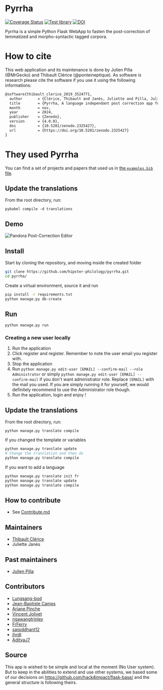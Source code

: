 Pyrrha
======

[![Coverage Status](https://coveralls.io/repos/github/hipster-philology/pyrrha/badge.svg?branch=dev)](https://coveralls.io/github/hipster-philology/pyrrha?branch=dev)
[![Test library](https://github.com/hipster-philology/pyrrha/actions/workflows/test.yml/badge.svg?branch=dev)](https://github.com/hipster-philology/pyrrha/actions/workflows/test.yml)
[![DOI](https://zenodo.org/badge/DOI/10.5281/zenodo.2325427.svg)](https://doi.org/10.5281/zenodo.2325427)


Pyrrha is a simple Python Flask WebApp to fasten the post-correction
of lemmatized and morpho-syntactic tagged corpora.

# How to cite

This web application and its maintenance is done by Julien Pilla (@MrGecko) and Thibault Clérice (@ponteineptique). As software is research
please cite the software if you use it using the following informations:

```latex
@software{thibault_clerice_2019_3524771,
  author       = {Clérice, Thibault and Janès, Juliette and Pilla, Julien and Camps, Jean-Baptiste and Pinche, Ariane and Gille-Levenson, Matthias and Jolivet, Vincent},
  title        = {Pyrrha, A language independant post correction app for POS and lemmatization},
  month        = nov,
  year         = 2024,
  publisher    = {Zenodo},
  version      = {4.0.0},
  doi          = {10.5281/zenodo.2325427},
  url          = {https://doi.org/10.5281/zenodo.2325427}
}
```

# They used Pyrrha

You can find a set of projects and papers that used us in [the `examples.bib` file](examples.bib).

## Update the translations

From the root directory, run:

`pybabel compile -d translations`

## Demo
![Pandora Post-Correction Editor](./demo.gif)

## Install

Start by cloning the repository, and moving inside the created folder

```bash
git clone https://github.com/hipster-philology/pyrrha.git
cd pyrrha/
```

Create a virtual environment, source it and run

```bash
pip install -r requirements.txt
python manage.py db-create
```

## Run

```bash
python manage.py run
```

### Creating a new user locally

1. Run the application
2. Click register and register. Remember to note the user email you register with.
3. Stop the application
4. Run `python manage.py edit-user [EMAIL] --confirm-mail --role Administrator` or simply 
`python manage.py edit-user [EMAIL] --confirm-mail` if you don't want administrator role. Replace `[EMAIL]`
with the mail you used. If you are simply running it for yourself, we would definitely recommend to use the Administrator role though.
5. Run the application, login and enjoy !

## Update the translations

From the root directory, run:

`python manage.py translate compile`

If you changed the template or variables

```sh
python manage.py translate update
# Change the translation and then do
python manage.py translate compile
```

If you want to add a language

```sh
python manage.py translate init fr
python manage.py translate update
python manage.py translate compile
```

## How to contribute

- See [Contribute.md](CONTRIBUTING.md)

## Maintainers

- [Thibault Clérice](https://github.com/ponteineptique)
- Juliette Janès

## Past maintainers

- [Julien Pilla](https://github.com/MrGecko)

## Contributors

- [Lungsang-bod](https://github.com/Lungsang-bod)
- [Jean-Baptiste Camps](https://github.com/Jean-Baptiste-Camps)
- [Ariane Pinche](https://github.com/ArianePinche)
- [Vincent Jolivet](https://github.com/architexte)
- [ngawangtrinley](https://github.com/ngawangtrinley)
- [FrFerry](https://github.com/FrFerry)
- [saisiddhant12](https://github.com/saisiddhant12)
- [jhrdt](https://github.com/jhrdt)
- [AdityaJ7](https://github.com/AdityaJ7)

## Source

This app is wished to be simple and local at the moment (No User system). But to keep in the abilities to extend and use
other systems, we based some of our decisions on https://github.com/hack4impact/flask-base/ and the general structure is following theirs.
